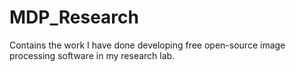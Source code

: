 # MDP_Research
Contains the work I have done developing free open-source image processing software in my research lab.
